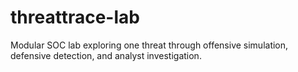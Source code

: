 # threattrace-lab
Modular SOC lab exploring one threat through offensive simulation, defensive detection, and analyst investigation.
